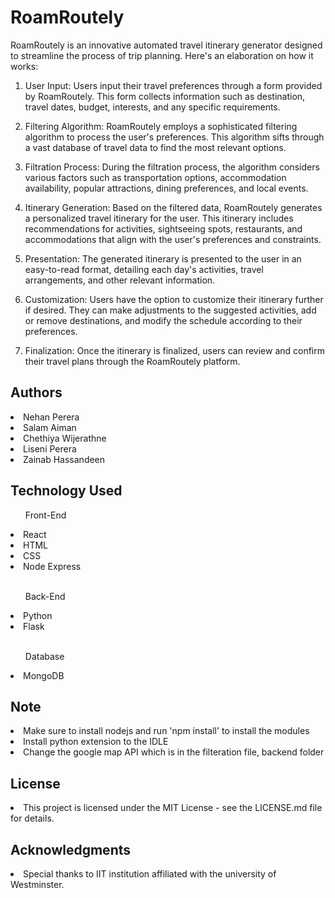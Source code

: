 # RoamRoutely 

RoamRoutely is an innovative automated travel itinerary generator designed to streamline the process of trip planning. Here's an elaboration on how it works:

1. User Input: Users input their travel preferences through a form provided by RoamRoutely. This form collects information such as destination, travel dates, budget, interests, and any specific requirements.
   
2. Filtering Algorithm: RoamRoutely employs a sophisticated filtering algorithm to process the user's preferences. This algorithm sifts through a vast database of travel data to find the most relevant options.

3. Filtration Process: During the filtration process, the algorithm considers various factors such as transportation options, accommodation availability, popular attractions, dining preferences, and local events.

4. Itinerary Generation: Based on the filtered data, RoamRoutely generates a personalized travel itinerary for the user. This itinerary includes recommendations for activities, sightseeing spots, restaurants, and accommodations that align with the user's preferences and constraints.

5. Presentation: The generated itinerary is presented to the user in an easy-to-read format, detailing each day's activities, travel arrangements, and other relevant information.

6. Customization: Users have the option to customize their itinerary further if desired. They can make adjustments to the suggested activities, add or remove destinations, and modify the schedule according to their preferences.

7. Finalization: Once the itinerary is finalized, users can review and confirm their travel plans through the RoamRoutely platform.

## Authors
<li>Nehan Perera</li>
<li>Salam Aiman</li>
<li>Chethiya Wijerathne</li>
<li>Liseni Perera</li>
<li>Zainab Hassandeen</li>

## Technology Used
<ul>Front-End</ul>
   <li>React</li>
   <li>HTML</li>
   <li>CSS</li>
   <li>Node Express</li><br>
   
<ul>Back-End</ul>
   <li>Python</li>
   <li>Flask</li><br>

<ul>Database</ul>
   <li>MongoDB</li>

## Note
<li>Make sure to install nodejs and run 'npm install' to install the modules</li>
<li>Install python extension to the IDLE</li>
<li>Change the google map API which is in the filteration file, backend folder </li>

## License
<li>This project is licensed under the MIT License - see the LICENSE.md file for details.</li>

## Acknowledgments
<li>Special thanks to IIT institution affiliated with the university of Westminster.</li>
